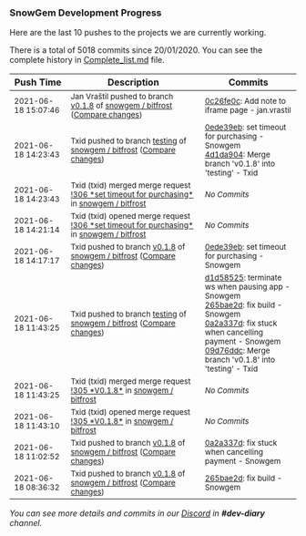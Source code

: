 
### SnowGem Development Progress

Here are the last 10 pushes to the projects we are currently working.

There is a total of 5018 commits since 20/01/2020. You can see the complete history in
 [Complete_list.md](Complete_list.md) file.

| Push Time | Description | Commits |
| --- | --- | --- |
| <sub>2021-06-18 15:07:46</sub> | <sub>Jan Vraštil pushed to branch [v0\.1\.8](https://gitlab.com/snowgem/bitfrost/commits/v0.1.8) of [snowgem / bitfrost](https://gitlab.com/snowgem/bitfrost) ([Compare changes](https://gitlab.com/snowgem/bitfrost/compare/0ede39eb651ead9381bf1896a4c17d5ec9f66af4...0c26fe0cbcbab6de4e5982bfd3301cb5a63da056))</sub> | <sub>[0c26fe0c](https://gitlab.com/snowgem/bitfrost/-/commit/0c26fe0cbcbab6de4e5982bfd3301cb5a63da056): Add note to iframe page - jan.vrastil</sub> |
| <sub>2021-06-18 14:23:43</sub> | <sub>Txid pushed to branch [testing](https://gitlab.com/snowgem/bitfrost/commits/testing) of [snowgem / bitfrost](https://gitlab.com/snowgem/bitfrost) ([Compare changes](https://gitlab.com/snowgem/bitfrost/compare/09d76ddc975e8578f634ad564ae1cfa48ae10e65...4d1da904ebe05060dca7daaa40820fd12503ed1d))</sub> | <sub>[0ede39eb](https://gitlab.com/snowgem/bitfrost/-/commit/0ede39eb651ead9381bf1896a4c17d5ec9f66af4): set timeout for purchasing - Snowgem<br>[4d1da904](https://gitlab.com/snowgem/bitfrost/-/commit/4d1da904ebe05060dca7daaa40820fd12503ed1d): Merge branch 'v0.1.8' into 'testing' - Txid</sub> |
| <sub>2021-06-18 14:23:43</sub> | <sub>Txid (txid) merged merge request [\!306 \*set timeout for purchasing\*](https://gitlab.com/snowgem/bitfrost/-/merge_requests/306) in [snowgem / bitfrost](https://gitlab.com/snowgem/bitfrost)</sub> | <sub>_No Commits_</sub> |
| <sub>2021-06-18 14:21:14</sub> | <sub>Txid (txid) opened merge request [\!306 \*set timeout for purchasing\*](https://gitlab.com/snowgem/bitfrost/-/merge_requests/306) in [snowgem / bitfrost](https://gitlab.com/snowgem/bitfrost)</sub> | <sub>_No Commits_</sub> |
| <sub>2021-06-18 14:17:17</sub> | <sub>Txid pushed to branch [v0\.1\.8](https://gitlab.com/snowgem/bitfrost/commits/v0.1.8) of [snowgem / bitfrost](https://gitlab.com/snowgem/bitfrost) ([Compare changes](https://gitlab.com/snowgem/bitfrost/compare/0a2a337d3f8661c77642762725f80fa9cceca86b...0ede39eb651ead9381bf1896a4c17d5ec9f66af4))</sub> | <sub>[0ede39eb](https://gitlab.com/snowgem/bitfrost/-/commit/0ede39eb651ead9381bf1896a4c17d5ec9f66af4): set timeout for purchasing - Snowgem</sub> |
| <sub>2021-06-18 11:43:25</sub> | <sub>Txid pushed to branch [testing](https://gitlab.com/snowgem/bitfrost/commits/testing) of [snowgem / bitfrost](https://gitlab.com/snowgem/bitfrost) ([Compare changes](https://gitlab.com/snowgem/bitfrost/compare/afb9a7f2b6a932dae0520bc2f9b28b0f12f3c6a5...09d76ddc975e8578f634ad564ae1cfa48ae10e65))</sub> | <sub>[d1d58525](https://gitlab.com/snowgem/bitfrost/-/commit/d1d58525a6c39ee0ea8a93e0aac0a313807b862f): terminate ws when pausing app - Snowgem<br>[265bae2d](https://gitlab.com/snowgem/bitfrost/-/commit/265bae2d8ac923379c78b30c17185cad43b96bc3): fix build - Snowgem<br>[0a2a337d](https://gitlab.com/snowgem/bitfrost/-/commit/0a2a337d3f8661c77642762725f80fa9cceca86b): fix stuck when cancelling payment - Snowgem<br>[09d76ddc](https://gitlab.com/snowgem/bitfrost/-/commit/09d76ddc975e8578f634ad564ae1cfa48ae10e65): Merge branch 'v0.1.8' into 'testing' - Txid</sub> |
| <sub>2021-06-18 11:43:25</sub> | <sub>Txid (txid) merged merge request [\!305 \*V0\.1\.8\*](https://gitlab.com/snowgem/bitfrost/-/merge_requests/305) in [snowgem / bitfrost](https://gitlab.com/snowgem/bitfrost)</sub> | <sub>_No Commits_</sub> |
| <sub>2021-06-18 11:43:10</sub> | <sub>Txid (txid) opened merge request [\!305 \*V0\.1\.8\*](https://gitlab.com/snowgem/bitfrost/-/merge_requests/305) in [snowgem / bitfrost](https://gitlab.com/snowgem/bitfrost)</sub> | <sub>_No Commits_</sub> |
| <sub>2021-06-18 11:02:52</sub> | <sub>Txid pushed to branch [v0\.1\.8](https://gitlab.com/snowgem/bitfrost/commits/v0.1.8) of [snowgem / bitfrost](https://gitlab.com/snowgem/bitfrost) ([Compare changes](https://gitlab.com/snowgem/bitfrost/compare/265bae2d8ac923379c78b30c17185cad43b96bc3...0a2a337d3f8661c77642762725f80fa9cceca86b))</sub> | <sub>[0a2a337d](https://gitlab.com/snowgem/bitfrost/-/commit/0a2a337d3f8661c77642762725f80fa9cceca86b): fix stuck when cancelling payment - Snowgem</sub> |
| <sub>2021-06-18 08:36:32</sub> | <sub>Txid pushed to branch [v0\.1\.8](https://gitlab.com/snowgem/bitfrost/commits/v0.1.8) of [snowgem / bitfrost](https://gitlab.com/snowgem/bitfrost) ([Compare changes](https://gitlab.com/snowgem/bitfrost/compare/d1d58525a6c39ee0ea8a93e0aac0a313807b862f...265bae2d8ac923379c78b30c17185cad43b96bc3))</sub> | <sub>[265bae2d](https://gitlab.com/snowgem/bitfrost/-/commit/265bae2d8ac923379c78b30c17185cad43b96bc3): fix build - Snowgem</sub> |

_You can see more details and commits in our [Discord](https://discord.gg/zumGnbg) in **#dev-diary** channel._
